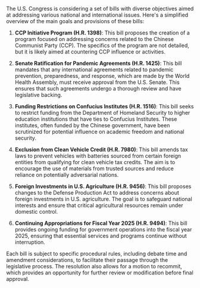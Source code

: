 The U.S. Congress is considering a set of bills with diverse objectives aimed at addressing various national and international issues. Here's a simplified overview of the main goals and provisions of these bills:

1. **CCP Initiative Program (H.R. 1398)**: This bill proposes the creation of a program focused on addressing concerns related to the Chinese Communist Party (CCP). The specifics of the program are not detailed, but it is likely aimed at countering CCP influence or activities.

2. **Senate Ratification for Pandemic Agreements (H.R. 1425)**: This bill mandates that any international agreements related to pandemic prevention, preparedness, and response, which are made by the World Health Assembly, must receive approval from the U.S. Senate. This ensures that such agreements undergo a thorough review and have legislative backing.

3. **Funding Restrictions on Confucius Institutes (H.R. 1516)**: This bill seeks to restrict funding from the Department of Homeland Security to higher education institutions that have ties to Confucius Institutes. These institutes, often funded by the Chinese government, have been scrutinized for potential influence on academic freedom and national security.

4. **Exclusion from Clean Vehicle Credit (H.R. 7980)**: This bill amends tax laws to prevent vehicles with batteries sourced from certain foreign entities from qualifying for clean vehicle tax credits. The aim is to encourage the use of materials from trusted sources and reduce reliance on potentially adversarial nations.

5. **Foreign Investments in U.S. Agriculture (H.R. 9456)**: This bill proposes changes to the Defense Production Act to address concerns about foreign investments in U.S. agriculture. The goal is to safeguard national interests and ensure that critical agricultural resources remain under domestic control.

6. **Continuing Appropriations for Fiscal Year 2025 (H.R. 9494)**: This bill provides ongoing funding for government operations into the fiscal year 2025, ensuring that essential services and programs continue without interruption.

Each bill is subject to specific procedural rules, including debate time and amendment considerations, to facilitate their passage through the legislative process. The resolution also allows for a motion to recommit, which provides an opportunity for further review or modification before final approval.